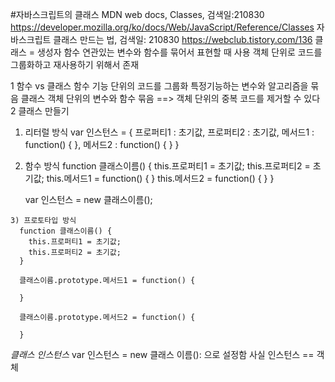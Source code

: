#자바스크립트의 클래스
MDN web docs, Classes, 검색일:210830 https://developer.mozilla.org/ko/docs/Web/JavaScript/Reference/Classes
자바스크립트 클래스 만드는 법, 검색일: 210830 https://webclub.tistory.com/136
클래스 = 생성자 함수
연관있는 변수와 함수를 묶어서 표현할 때 사용
객체 단위로 코드를 그룹화하고 재사용하기 위해서 존재

1 함수 vs 클래스
  함수
    기능 단위의 코드를 그룹화
    특정기능하는 변수와 알고리즘을 묶음
  클래스
    객체 단위의 변수와 함수 묶음 ==> 객체 단위의 중복 코드를 제거할 수 있다
2 클래스 만들기
  1) 리터럴 방식
      var 인스턴스 = {
        프로퍼티1 : 초기값,
        프로퍼티2 : 초기값,
        메서드1 : function() {
        },
        메서드2 : function() {
        }
      }

   2) 함수 방식
      function 클래스이름() {
        this.프로퍼티1 = 초기값;
        this.프로퍼티2 = 초기값;
        this.메서드1 = function() {
       }
        this.메서드2 = function() {
       }
      }

      var 인스턴스 = new 클래스이름();
      
    3) 프로토타입 방식
      function 클래스이름() {
        this.프로퍼티1 = 초기값;
        this.프로퍼티2 = 초기값;
      }

      클래스이름.prototype.메서드1 = function() {

      }

      클래스이름.prototype.메서드2 = function() {

      }
*클래스 인스턴스*
 var 인스턴스 = new 클래스 이름():
 으로 설정함
 사실 인스턴스 == 객체
